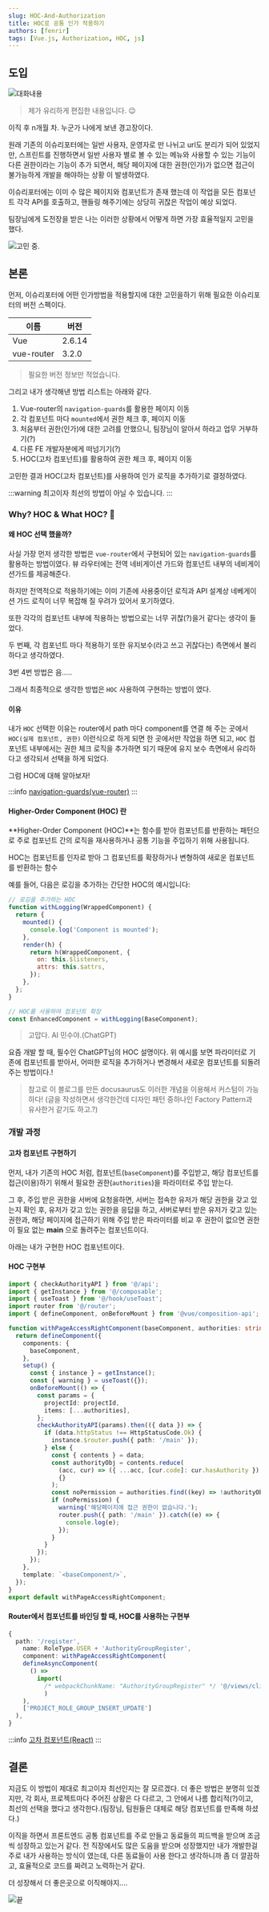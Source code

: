 ```yaml
---
slug: HOC-And-Authorization
title: HOC로 공통 인가 적용하기 
authors: [fenrir]
tags: [Vue.js, Authorization, HOC, js]
---
```


## 도입

![대화내용](./img_1.png)
> 제가 유리하게 편집한 내용입니다. 😉

이직 후 n개월 차. 누군가 나에게 보낸 경고장이다.

<!--truncate-->

원래 기존의 이슈리포터에는 일반 사용자, 운영자로 만 나뉘고 url도 분리가 되어 있었지만, 스프린트를 진행하면서 일반 사용자 별로 볼 수 있는
메뉴와 사용할 수 있는 기능이 다른 권한이라는 기능이 추가 되면서, 해당 페이지에 대한 권한(인가)가 없으면 접근이 불가능하게 개발을 해야하는 상황
이 발생하였다.

이슈리포터에는 이미 수 많은 페이지와 컴포넌트가 존재 했는데 이 작업을 모든 컴포넌트 각각 API를 호출하고, 핸들링 해주기에는 상당히 귀찮은 작업이
예상 되었다. 

팀장님에게 도전장을 받은 나는 이러한 상황에서 어떻게 하면 가장 효율적일지 고민을 했다.

![고민 중.](./img_2.png)

## 본론

먼저, 이슈리포터에 어떤 인가방법을 적용할지에 대한 고민을하기 위해 필요한 이슈리포터의 버전 스펙이다.

| 이름  | 버전     |
|-----|--------|
| Vue | 2.6.14 |
| vue-router | 3.2.0  |

> 필요한 버전 정보만 적었습니다.

그리고 내가 생각해낸 방법 리스트는 아래와 같다.

1. Vue-router의 `navigation-guards`를 활용한 페이지 이동
2. 각 컴포넌트 마다 `mounted`에서 권한 체크 후, 페이지 이동 
3. 처음부터 권한(인가)에 대한 고려를 안했으니, 팀장님이 알아서 하라고 업무 거부하기(?)
4. 다른 FE 개발자분에게 떠넘기기(?)
5. HOC(고차 컴포넌트)를 활용하여 권한 체크 후, 페이지 이동

고민한 결과 HOC(고차 컴포넌트)를 사용하여 인가 로직을 추가하기로 결정하였다.

:::warning
최고이자 최선의 방법이 아닐 수 있습니다.
:::

### Why? HOC & What HOC? 🤔

#### 왜 HOC 선택 했을까?

사실 가장 먼저 생각한 방법은 `vue-router`에서 구현되어 있는 `navigation-guards`를 활용하는 방법이였다.
뷰 라우터에는 전역 네비게이션 가드와 컴포넌트 내부의 네비게이션가드를 제공해준다.

하지만 전역적으로 적용하기에는 이미 기존에 사용중이던 로직과 API 설계상 네베게이션 가드 로직이 너무 복잡해 질 우려가 있어서
포기하였다. 

또한 각각의 컴포넌트 내부에 적용하는 방법으로는 너무 귀찮(?)을거 같다는 생각이 들었다.

두 번째, 각 컴포넌트 마다 적용하기 또한 유지보수(라고 쓰고 귀찮다는) 측면에서 불리하다고 생각하였다.

3번 4번 방법은 음..... 

그래서 최종적으로 생각한 방법은 `HOC` 사용하여 구현하는 방법이 였다. 

#### 이유
내가 `HOC` 선택한 이유는 router에서 path 마다 component를 연결 해 주는 곳에서 `HOC(실제 컴포넌트, 권한)` 이런식으로 하게 되면 한 곳에서만 
작업을 하면 되고, `HOC` 컴포넌트 내부에서는 권한 체크 로직을 추가하면 되기 때문에 유지 보수 측면에서 유리하다고 생각되서 선택을 하게 되었다. 

그럼 HOC에 대해 알아보자!

:::info
[navigation-guards(vue-router)](https://router.vuejs.org/guide/advanced/navigation-guards.html)
:::

#### Higher-Order Component (HOC) 란
**Higher-Order Component (HOC)**는 함수를 받아 컴포넌트를 반환하는 패턴으로 주로 컴포넌트 간의 로직을 재사용하거나 공통 기능을 주입하기 위해 사용됩니다.

HOC는 컴포넌트를 인자로 받아 그 컴포넌트를 확장하거나 변형하여 새로운 컴포넌트를 반환하는 함수

예를 들어, 다음은 로깅을 추가하는 간단한 HOC의 예시입니다:
```js
// 로깅을 추가하는 HOC
function withLogging(WrappedComponent) {
  return {
    mounted() {
      console.log('Component is mounted');
    },
    render(h) {
      return h(WrappedComponent, {
        on: this.$listeners,
        attrs: this.$attrs,
      });
    },
  };
}

// HOC를 사용하여 컴포넌트 확장
const EnhancedComponent = withLogging(BaseComponent);

```

> 고맙다. AI 민수야.(ChatGPT)

요즘 개발 할 때, 필수인 ChatGPT님의 HOC 설명이다. 위 예시를 보면 파라미터로 기존에 컴포넌트를 받아서, 어떠한 로직을 추가하거나 변경해서 
새로운 컴포넌트를 되돌려주는 방법이다.!



> 참고로 이 블로그를 만든 docusaurus도 이러한 개념을 이용해서 커스텀이 가능하다!
> (글을 작성하면서 생각한건데 디자인 패턴 중하나인 Factory Pattern과 유사한거 같기도 하고.?)

### 개발 과정

#### 고차 컴포넌트 구현하기

먼저, 내가 기존의 HOC 처럼, 컴포넌트(`baseComponent`)를 주입받고, 해당 컴포넌트를 접근(이용)하기 위해서 필요한 권한(`authorities`)을
파라미터로 주입 받는다. 

그 후, 주입 받은 권한을 서버에 요청을하면, 서버는 접속한 유저가 해당 권한을 갖고 있는지 확인 후, 유저가 갖고 있는 
권한을 응답을 하고, 서버로부터 받은 유저가 갖고 있는 권한과, 해당 페이지에 접근하기 위해 주입 받은 파라미터를 비교 후 권한이 없으면 
권한이 필요 없는 **main** 으로 돌려주는 컴포넌트이다.

아래는 내가 구현한 HOC 컴포넌트이다.

#### HOC 구현부

```ts
import { checkAuthorityAPI } from '@/api';
import { getInstance } from '@/composable';
import { useToast } from '@/hook/useToast';
import router from '@/router';
import { defineComponent, onBeforeMount } from '@vue/composition-api';

function withPageAccessRightComponent(baseComponent, authorities: string[]) {
  return defineComponent({
    components: {
      baseComponent,
    },
    setup() {
      const { instance } = getInstance();
      const { warning } = useToast({});
      onBeforeMount(() => {
        const params = {
          projectId: projectId,
          items: [...authorities],
        };
        checkAuthorityAPI(params).then(({ data }) => {
          if (data.httpStatus !== HttpStatusCode.Ok) {
            instance.$router.push({ path: '/main' });
          } else {
            const { contents } = data;
            const authorityObj = contents.reduce(
              (acc, cur) => ({ ...acc, [cur.code]: cur.hasAuthority }),
              {}
            );
            const noPermission = authorities.find((key) => !authorityObj[key]);
            if (noPermission) {
              warning('해당페이지에 접근 권한이 없습니다.');
              router.push({ path: '/main' }).catch((e) => {
                console.log(e);
              });
            }
          }
        });
      });
    },
    template: `<baseComponent/>`,
  });
}
export default withPageAccessRightComponent;
```

#### Router에서 컴포넌트를 바인딩 할 때, HOC를 사용하는 구현부
```ts
{
  path: '/register',
    name: RoleType.USER + 'AuthorityGroupRegister',
    component: withPageAccessRightComponent(
    defineAsyncComponent(
      () =>
        import(
          /* webpackChunkName: "AuthorityGroupRegister" */ '@/views/client/issuesettings/authority/group/pages/AuthorityGroup.vue'
          )
    ),
    ['PROJECT_ROLE_GROUP_INSERT_UPDATE']
  ),
}
```
:::info
[고차 컴포넌트(React)](https://ko.legacy.reactjs.org/docs/higher-order-components.html)
:::

## 결론

지금도 이 방법이 제대로 최고이자 최선인지는 잘 모르겠다. 더 좋은 방법은 분명히 있겠지만, 각 회사, 프로젝트마다 주어진 상황은 다 다르고,
그 안에서 나름 합리적(?)이고, 최선의 선택을 했다고 생각한다.(팀장님, 팀원들은 대체로 해당 컴포넌트를 만족해 하셨다.) 

이직을 하면서 프론트엔드 공통 컴포넌트를 주로 만들고 동료들의 피드백을 받으며 조금씩 성장하고 있는거 같다. 전 직장에서도 많은 도움을 받으며 
성장했지만 내가 개발한걸 주로 내가 사용하는 방식이 였는데, 다른 동료들이 사용 한다고 생각하니까 좀 더 깔끔하고, 효율적으로 코드를 짜려고 
노력하는거 같다. 

더 성장해서 더 좋은곳으로 이직해야지....

![끝](./img_end.png)

